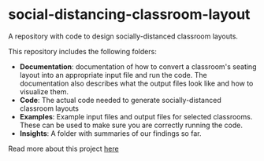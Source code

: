 # social-distancing-classroom-layout
A repository with code to design socially-distanced classroom layouts. 

This repository includes the following folders:
* **Documentation**: documentation of how to convert a classroom's seating layout into an appropriate input file and run the code. The documentation also describes what the output files look like and how to visualize them.
* **Code**: The actual code needed to generate socially-distanced classroom layouts
* **Examples**: Example input files and output files for selected classrooms. These can be used to make sure you are correctly running the code.
* **Insights**: A folder with summaries of our findings so far. 


Read more about this project <a href=https://github.com/COVID19-Campus-Recovery/campus-recovery-modeling > here </a>
